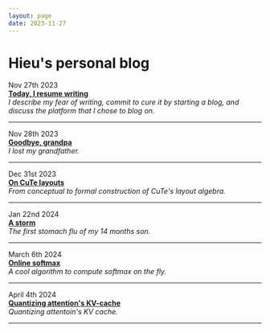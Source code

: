 ```yaml
---
layout: page
date: 2023-11-27
---
```


# Hieu's personal blog

Nov 27th 2023
<br>
[**Today, I resume writing**](./today_i_resume_writing)
<br>
*I describe my fear of writing, commit to cure it by starting a blog, and
discuss the platform that I chose to blog on.*
<hr>

Nov 28th 2023
<br>
[**Goodbye, grandpa**](./goodbye_grandpa)
<br>
*I lost my grandfather.*
<hr>

Dec 31st 2023
<br>
[**On CuTe layouts**](./on_cute_layouts)
<br>
*From conceptual to formal construction of CuTe's layout algebra.*
<hr>

Jan 22nd 2024
<br>
[**A storm**](./a_storm)
<br>
*The first stomach flu of my 14 months son.*
<hr>

March 6th 2024
<br>
[**Online softmax**](./online_softmax)
<br>
*A cool algorithm to compute softmax on the fly.*
<hr>

April 4th 2024
<br>
[**Quantizing attention's KV-cache**](./kv_cache_quant)
<br>
*Quantizing attentoin's KV cache.*
<hr>
